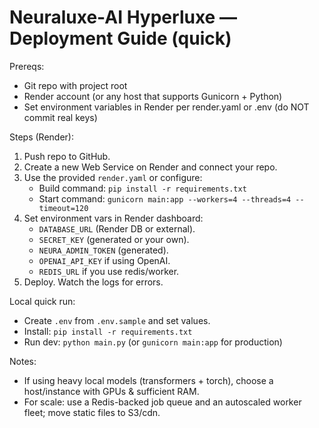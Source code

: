# Neuraluxe-AI Hyperluxe — Deployment Guide (quick)

Prereqs:
- Git repo with project root
- Render account (or any host that supports Gunicorn + Python)
- Set environment variables in Render per render.yaml or .env (do NOT commit real keys)

Steps (Render):
1. Push repo to GitHub.
2. Create a new Web Service on Render and connect your repo.
3. Use the provided `render.yaml` or configure:
   - Build command: `pip install -r requirements.txt`
   - Start command: `gunicorn main:app --workers=4 --threads=4 --timeout=120`
4. Set environment vars in Render dashboard:
   - `DATABASE_URL` (Render DB or external).
   - `SECRET_KEY` (generated or your own).
   - `NEURA_ADMIN_TOKEN` (generated).
   - `OPENAI_API_KEY` if using OpenAI.
   - `REDIS_URL` if you use redis/worker.
5. Deploy. Watch the logs for errors.

Local quick run:
- Create `.env` from `.env.sample` and set values.
- Install: `pip install -r requirements.txt`
- Run dev: `python main.py` (or `gunicorn main:app` for production)

Notes:
- If using heavy local models (transformers + torch), choose a host/instance with GPUs & sufficient RAM.
- For scale: use a Redis-backed job queue and an autoscaled worker fleet; move static files to S3/cdn.